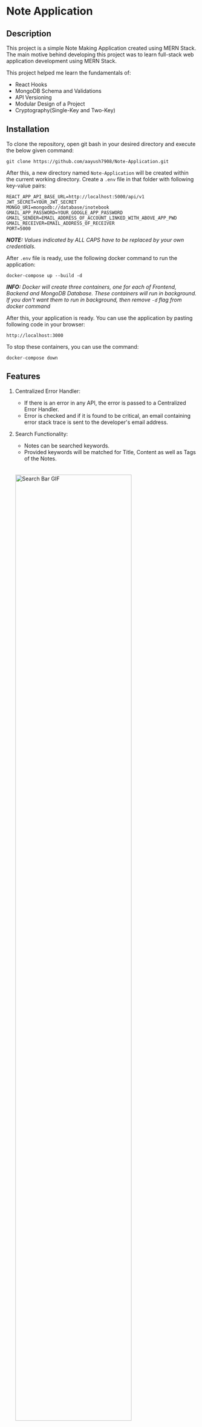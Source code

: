# Note Application

## Description
This project is a simple Note Making Application created using MERN Stack. The main motive behind developing this project was to learn full-stack web application development using MERN Stack.

This project helped me learn the fundamentals of: 
- React Hooks
- MongoDB Schema and Validations
- API Versioning
- Modular Design of a Project
- Cryptography(Single-Key and Two-Key)


## Installation
To clone the repository, open git bash in your desired directory and execute the below given command:

```
git clone https://github.com/aayush7908/Note-Application.git
```

After this, a new directory named `Note-Application` will be created within the current working directory.
Create a `.env` file in that folder with following key-value pairs:

```
REACT_APP_API_BASE_URL=http://localhost:5000/api/v1
JWT_SECRET=YOUR_JWT_SECRET
MONGO_URI=mongodb://database/inotebook
GMAIL_APP_PASSWORD=YOUR_GOOGLE_APP_PASSWORD
GMAIL_SENDER=EMAIL_ADDRESS_OF_ACCOUNT_LINKED_WITH_ABOVE_APP_PWD
GMAIL_RECEIVER=EMAIL_ADDRESS_OF_RECEIVER
PORT=5000
```

*__NOTE:__ Values indicated by ALL CAPS have to be replaced by your own credentials.*

After `.env` file is ready, use the following docker command to run the application:

```
docker-compose up --build -d
```

*___INFO:___ Docker will create three containers, one for each of Frontend, Backend and MongoDB Database. These containers will run in background. If you don't want them to run in background, then remove `-d` flag from docker command*

After this, your application is ready. You can use the application by pasting following code in your browser:

```
http://localhost:3000
```

To stop these containers, you can use the command:
```
docker-compose down
```


## Features

1. Centralized Error Handler:
   - If there is an error in any API, the error is passed to a Centralized Error Handler.
   - Error is checked and if it is found to be critical, an email containing error stack trace is sent to the developer's email address.

2. Search Functionality:
    - Notes can be searched keywords.
    - Provided keywords will be matched for Title, Content as well as Tags of the Notes.
    <br />
    <br />
    <img src="https://github.com/aayush7908/Note-Application/assets/116342742/4803ba50-f368-4f3c-98cd-ce8aefb96e19" alt="Search Bar GIF" title="Search Bar GIF" width="80%" />
    <br />
    <br />
 
3. Theme Toggler:
    - Light and Dark Theme Options.
    - By default, the theme will match user computer's OS default theme.
    <br />
    <br />
    <img src="https://github.com/aayush7908/Note-Application/assets/116342742/a8867503-f19a-44b2-96aa-9b38687b0d0b" alt="Theme Toggler GIF" title="Theme Toggler GIF" width="80%" />
    <br />
    <br />
 
4. Infinite Scroll:
    - In one fetch request, only some fixed number of notes are fetched.
    - This helps reducing latency, and thus improves user experience.
    - Focus on the scroll bar to see how new contents are loaded (fetched from Database), as user reaches to end of scroll.
    <br />
    <br />
    <img src="https://github.com/aayush7908/Note-Application/assets/116342742/3f7eafb4-097c-43c7-b0c1-868a3a9781bc" alt="Infinite Scroll GIF" title="Infinite Scroll GIF" width="80%" />
    <br />
    <br />
 
5. Remember Me Option:
    - While logging in, if the user checks this option, he need not login again for net 30 days. He will be directly logged in.
